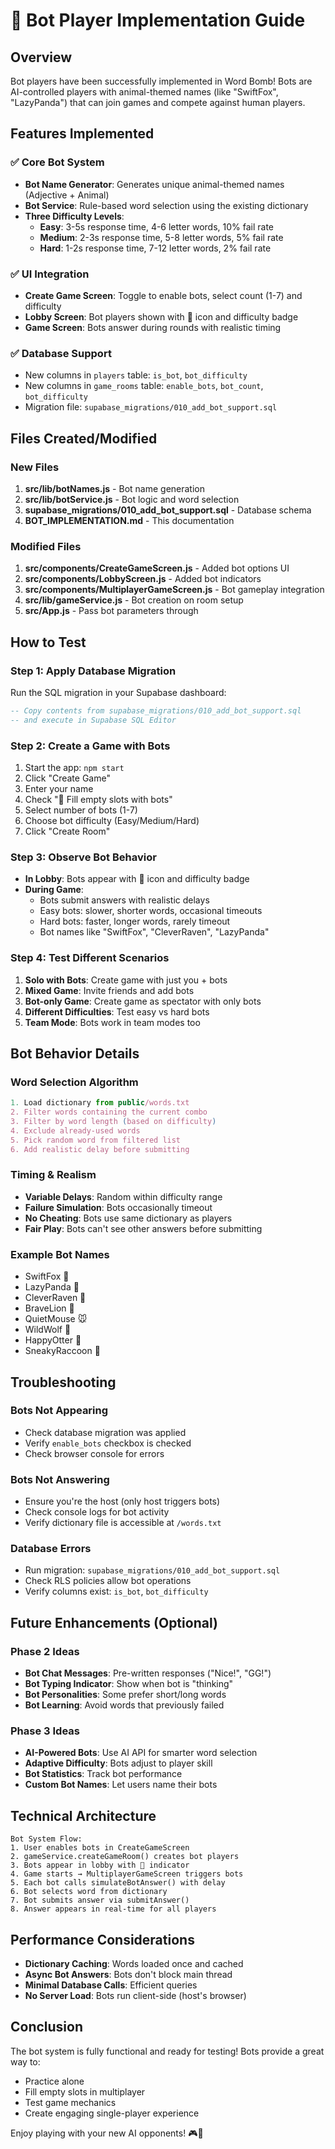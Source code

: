 # 🤖 Bot Player Implementation Guide

## Overview

Bot players have been successfully implemented in Word Bomb! Bots are AI-controlled players with animal-themed names (like "SwiftFox", "LazyPanda") that can join games and compete against human players.

## Features Implemented

### ✅ Core Bot System
- **Bot Name Generator**: Generates unique animal-themed names (Adjective + Animal)
- **Bot Service**: Rule-based word selection using the existing dictionary
- **Three Difficulty Levels**:
  - **Easy**: 3-5s response time, 4-6 letter words, 10% fail rate
  - **Medium**: 2-3s response time, 5-8 letter words, 5% fail rate
  - **Hard**: 1-2s response time, 7-12 letter words, 2% fail rate

### ✅ UI Integration
- **Create Game Screen**: Toggle to enable bots, select count (1-7) and difficulty
- **Lobby Screen**: Bot players shown with 🤖 icon and difficulty badge
- **Game Screen**: Bots answer during rounds with realistic timing

### ✅ Database Support
- New columns in `players` table: `is_bot`, `bot_difficulty`
- New columns in `game_rooms` table: `enable_bots`, `bot_count`, `bot_difficulty`
- Migration file: `supabase_migrations/010_add_bot_support.sql`

## Files Created/Modified

### New Files
1. **src/lib/botNames.js** - Bot name generation
2. **src/lib/botService.js** - Bot logic and word selection
3. **supabase_migrations/010_add_bot_support.sql** - Database schema
4. **BOT_IMPLEMENTATION.md** - This documentation

### Modified Files
1. **src/components/CreateGameScreen.js** - Added bot options UI
2. **src/components/LobbyScreen.js** - Added bot indicators
3. **src/components/MultiplayerGameScreen.js** - Bot gameplay integration
4. **src/lib/gameService.js** - Bot creation on room setup
5. **src/App.js** - Pass bot parameters through

## How to Test

### Step 1: Apply Database Migration
Run the SQL migration in your Supabase dashboard:
```sql
-- Copy contents from supabase_migrations/010_add_bot_support.sql
-- and execute in Supabase SQL Editor
```

### Step 2: Create a Game with Bots
1. Start the app: `npm start`
2. Click "Create Game"
3. Enter your name
4. Check "🤖 Fill empty slots with bots"
5. Select number of bots (1-7)
6. Choose bot difficulty (Easy/Medium/Hard)
7. Click "Create Room"

### Step 3: Observe Bot Behavior
- **In Lobby**: Bots appear with 🤖 icon and difficulty badge
- **During Game**: 
  - Bots submit answers with realistic delays
  - Easy bots: slower, shorter words, occasional timeouts
  - Hard bots: faster, longer words, rarely timeout
  - Bot names like "SwiftFox", "CleverRaven", "LazyPanda"

### Step 4: Test Different Scenarios
1. **Solo with Bots**: Create game with just you + bots
2. **Mixed Game**: Invite friends and add bots
3. **Bot-only Game**: Create game as spectator with only bots
4. **Different Difficulties**: Test easy vs hard bots
5. **Team Mode**: Bots work in team modes too

## Bot Behavior Details

### Word Selection Algorithm
```javascript
1. Load dictionary from public/words.txt
2. Filter words containing the current combo
3. Filter by word length (based on difficulty)
4. Exclude already-used words
5. Pick random word from filtered list
6. Add realistic delay before submitting
```

### Timing & Realism
- **Variable Delays**: Random within difficulty range
- **Failure Simulation**: Bots occasionally timeout
- **No Cheating**: Bots use same dictionary as players
- **Fair Play**: Bots can't see other answers before submitting

### Example Bot Names
- SwiftFox 🦊
- LazyPanda 🐼
- CleverRaven 🦅
- BraveLion 🦁
- QuietMouse 🐭
- WildWolf 🐺
- HappyOtter 🦦
- SneakyRaccoon 🦝

## Troubleshooting

### Bots Not Appearing
- Check database migration was applied
- Verify `enable_bots` checkbox is checked
- Check browser console for errors

### Bots Not Answering
- Ensure you're the host (only host triggers bots)
- Check console logs for bot activity
- Verify dictionary file is accessible at `/words.txt`

### Database Errors
- Run migration: `supabase_migrations/010_add_bot_support.sql`
- Check RLS policies allow bot operations
- Verify columns exist: `is_bot`, `bot_difficulty`

## Future Enhancements (Optional)

### Phase 2 Ideas
- **Bot Chat Messages**: Pre-written responses ("Nice!", "GG!")
- **Bot Typing Indicator**: Show when bot is "thinking"
- **Bot Personalities**: Some prefer short/long words
- **Bot Learning**: Avoid words that previously failed

### Phase 3 Ideas
- **AI-Powered Bots**: Use AI API for smarter word selection
- **Adaptive Difficulty**: Bots adjust to player skill
- **Bot Statistics**: Track bot performance
- **Custom Bot Names**: Let users name their bots

## Technical Architecture

```
Bot System Flow:
1. User enables bots in CreateGameScreen
2. gameService.createGameRoom() creates bot players
3. Bots appear in lobby with 🤖 indicator
4. Game starts → MultiplayerGameScreen triggers bots
5. Each bot calls simulateBotAnswer() with delay
6. Bot selects word from dictionary
7. Bot submits answer via submitAnswer()
8. Answer appears in real-time for all players
```

## Performance Considerations

- **Dictionary Caching**: Words loaded once and cached
- **Async Bot Answers**: Bots don't block main thread
- **Minimal Database Calls**: Efficient queries
- **No Server Load**: Bots run client-side (host's browser)

## Conclusion

The bot system is fully functional and ready for testing! Bots provide a great way to:
- Practice alone
- Fill empty slots in multiplayer
- Test game mechanics
- Create engaging single-player experience

Enjoy playing with your new AI opponents! 🎮🤖
